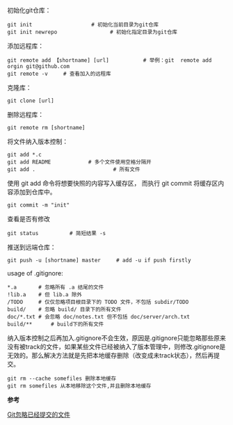 初始化git仓库：

	git init                   # 初始化当前目录为git仓库
	git init newrepo                 # 初始化指定目录为git仓库

添加远程库：

	git remote add 【shortname] [url]           # 举例：git  remote add orgin git@github.com
	git remote -v     # 查看加入的远程库
	
克隆库：

	git clone [url]
	
删除远程库：

	git remote rm [shortname]
	

将文件纳入版本控制：

	git add *.c
	git add README            # 多个文件使用空格分隔开
	git add .                         # 所有文件
	
使用 git add 命令将想要快照的内容写入缓存区， 而执行 git commit 将缓存区内容添加到仓库中。

	git commit -m "init"
	
查看是否有修改

	git status          # 简短结果 -s
	
推送到远端仓库：

	git push -u [shortname] master     # add -u if push firstly
	
usage of .gitignore:

	*.a       # 忽略所有 .a 结尾的文件
	!lib.a    # 但 lib.a 除外
	/TODO     # 仅仅忽略项目根目录下的 TODO 文件，不包括 subdir/TODO
	build/    # 忽略 build/ 目录下的所有文件
	doc/*.txt # 会忽略 doc/notes.txt 但不包括 doc/server/arch.txt
	build/**      # build下的所有文件
		
纳入版本控制之后再加入.gitignore不会生效，原因是.gitignore只能忽略那些原来没有被track的文件，如果某些文件已经被纳入了版本管理中，则修改.gitignore是无效的。那么解决方法就是先把本地缓存删除（改变成未track状态），然后再提交。

	git rm --cache somefiles 删除本地缓存
	git rm somefiles 从本地移除这个文件,并且删除本地缓存
	
**参考**

[Git忽略已经提交的文件](https://github.com/wujunchuan/wujunchuan.github.io/issues/18)
